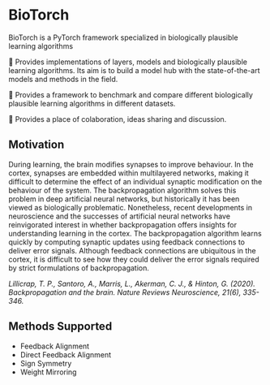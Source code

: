# BioTorch
BioTorch is a PyTorch framework specialized in biologically plausible learning algorithms


🧠 Provides implementations of layers, models and biologically plausible learning algorithms. Its aim is to build a model hub with the state-of-the-art models and methods in the field.

🧠 Provides a framework to benchmark and compare different biologically plausible learning algorithms in different datasets. 

🧠 Provides a place of colaboration, ideas sharing and discussion.  

## Motivation

During learning, the brain modifies synapses to improve behaviour. In the cortex, synapses are embedded within multilayered networks, making it difficult to determine the effect of an individual synaptic modification on the behaviour of the system. The backpropagation algorithm solves this problem in deep artificial neural networks, but historically it has been viewed as biologically problematic. Nonetheless, recent developments in neuroscience and the successes of artificial neural networks have reinvigorated interest in whether backpropagation offers insights for understanding learning in the cortex. The backpropagation algorithm learns quickly by computing synaptic updates using feedback connections to deliver error signals. Although feedback connections are ubiquitous in the cortex, it is difficult to see how they could deliver the error signals required by strict formulations of backpropagation.

_Lillicrap, T. P., Santoro, A., Marris, L., Akerman, C. J., & Hinton, G. (2020). Backpropagation and the brain. Nature Reviews Neuroscience, 21(6), 335-346._

## Methods Supported

- Feedback Alignment
- Direct Feedback Alignment
- Sign Symmetry
- Weight Mirroring
